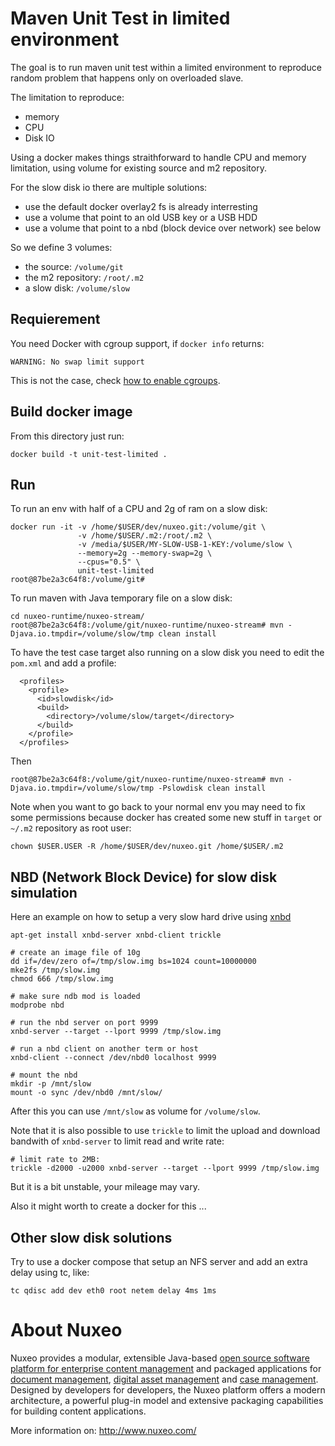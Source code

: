 # Maven Unit Test in limited environment

The goal is to run maven unit test within a limited environment to
reproduce random problem that happens only on overloaded slave.

The limitation to reproduce:
- memory
- CPU
- Disk IO

Using a docker makes things straithforward to handle CPU and memory
limitation, using volume for existing source and m2 repository.

For the slow disk io there are multiple solutions:
- use the default docker overlay2 fs is already interresting
- use a volume that point to an old USB key or a USB HDD
- use a volume that point to a nbd (block device over network) see below

So we define 3 volumes:
- the source: `/volume/git`
- the m2 repository: `/root/.m2`
- a slow disk: `/volume/slow`


## Requierement

You need Docker with cgroup support, if `docker info` returns:

```
WARNING: No swap limit support
```

This is not the case, check [how to enable cgroups](https://docs.docker.com/install/linux/linux-postinstall/#your-kernel-does-not-support-cgroup-swap-limit-capabilities).

## Build docker image

From this directory just run:

```
docker build -t unit-test-limited .
```

## Run

To run an env with half of a CPU and 2g of ram on a slow disk:

```
docker run -it -v /home/$USER/dev/nuxeo.git:/volume/git \
               -v /home/$USER/.m2:/root/.m2 \
			   -v /media/$USER/MY-SLOW-USB-1-KEY:/volume/slow \
			   --memory=2g --memory-swap=2g \
			   --cpus="0.5" \
			   unit-test-limited
root@87be2a3c64f8:/volume/git#
```

To run maven with Java temporary file on a slow disk:

```
cd nuxeo-runtime/nuxeo-stream/
root@87be2a3c64f8:/volume/git/nuxeo-runtime/nuxeo-stream# mvn -Djava.io.tmpdir=/volume/slow/tmp clean install
```

To have the test case target also running on a slow disk you need to edit the
`pom.xml` and add a profile:

```
  <profiles>
    <profile>
      <id>slowdisk</id>
      <build>
        <directory>/volume/slow/target</directory>
      </build>
    </profile>
  </profiles>
```

Then
```
root@87be2a3c64f8:/volume/git/nuxeo-runtime/nuxeo-stream# mvn -Djava.io.tmpdir=/volume/slow/tmp -Pslowdisk clean install
```

Note when you want to go back to your normal env you may need to fix
some permissions because docker has created some new stuff in `target`
or `~/.m2` repository as root user:

```
chown $USER.USER -R /home/$USER/dev/nuxeo.git /home/$USER/.m2
```

## NBD (Network Block Device) for slow disk simulation

Here an example on how to setup a very slow hard drive using
[xnbd](https://bitbucket.org/hirofuchi/xnbd/wiki/Home)


```
apt-get install xnbd-server xnbd-client trickle

# create an image file of 10g
dd if=/dev/zero of=/tmp/slow.img bs=1024 count=10000000
mke2fs /tmp/slow.img
chmod 666 /tmp/slow.img

# make sure ndb mod is loaded
modprobe nbd

# run the nbd server on port 9999
xnbd-server --target --lport 9999 /tmp/slow.img

# run a nbd client on another term or host
xnbd-client --connect /dev/nbd0 localhost 9999

# mount the nbd
mkdir -p /mnt/slow
mount -o sync /dev/nbd0 /mnt/slow/
```

After this you can use `/mnt/slow` as volume for `/volume/slow`.

Note that it is also possible to use `trickle` to limit the upload and
download bandwith of `xnbd-server` to limit read and write rate:

```
# limit rate to 2MB:
trickle -d2000 -u2000 xnbd-server --target --lport 9999 /tmp/slow.img
```

But it is a bit unstable, your mileage may vary.

Also it might worth to create a docker for this ...

## Other slow disk solutions

Try to use a docker compose that setup an NFS server and add an extra delay using tc, like:

```
tc qdisc add dev eth0 root netem delay 4ms 1ms
```

# About Nuxeo

Nuxeo provides a modular, extensible Java-based
[open source software platform for enterprise content management](http://www.nuxeo.com/en/products/ep)
and packaged applications for
[document management](http://www.nuxeo.com/en/products/document-management),
[digital asset management](http://www.nuxeo.com/en/products/dam) and
[case management](http://www.nuxeo.com/en/products/case-management). Designed
by developers for developers, the Nuxeo platform offers a modern
architecture, a powerful plug-in model and extensive packaging
capabilities for building content applications.

More information on: <http://www.nuxeo.com/>

